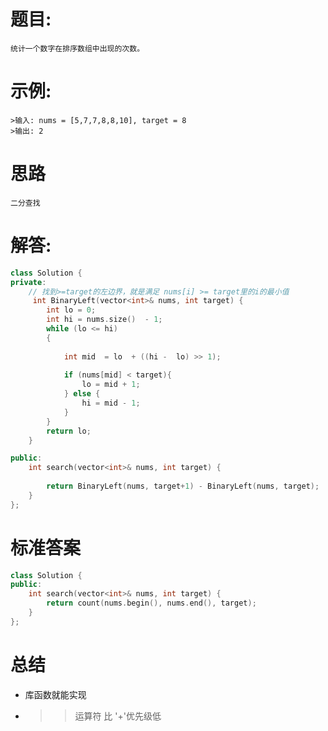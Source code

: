 # 题目:
    统计一个数字在排序数组中出现的次数。

# 示例:
    >输入: nums = [5,7,7,8,8,10], target = 8
    >输出: 2

# 思路
    二分查找
# 解答:
```c++
class Solution {
private:
    // 找到>=target的左边界，就是满足 nums[i] >= target里的i的最小值
     int BinaryLeft(vector<int>& nums, int target) {
        int lo = 0;
        int hi = nums.size()  - 1;
        while (lo <= hi)
        {
           
            int mid  = lo  + ((hi -  lo) >> 1);
            
            if (nums[mid] < target){
                lo = mid + 1;
            } else {
                hi = mid - 1;
            }
        }
        return lo;
    }

public:
    int search(vector<int>& nums, int target) {
       
        return BinaryLeft(nums, target+1) - BinaryLeft(nums, target);
    }
};
```
# 标准答案
```c++
class Solution {
public:
    int search(vector<int>& nums, int target) {
        return count(nums.begin(), nums.end(), target);
    }
};
```
# 总结
   - 库函数就能实现
   - >> 运算符 比 '+'优先级低 